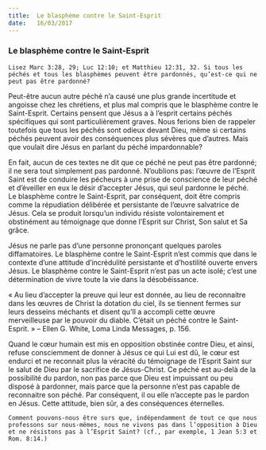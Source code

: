 ```yaml
---
title:  Le blasphème contre le Saint-Esprit
date:   16/03/2017
---
```


### Le blasphème contre le Saint-Esprit 

`Lisez Marc 3:28, 29; Luc 12:10; et Matthieu 12:31, 32. Si tous les péchés et tous les blasphèmes peuvent être pardonnés, qu’est-ce qui ne peut pas être pardonné?` 

Peut-être aucun autre péché n’a causé une plus grande incertitude et angoisse chez les chrétiens, et plus mal compris que le blasphème contre le Saint-Esprit. Certains pensent que Jésus a à l’esprit certains péchés spécifiques qui sont particulièrement graves. Nous ferions bien de rappeler toutefois que tous les péchés sont odieux devant Dieu, même si certains péchés peuvent avoir des conséquences plus sévères que d’autres. Mais que voulait dire Jésus en parlant du péché impardonnable? 

En fait, aucun de ces textes ne dit que ce péché ne peut pas être pardonné; il ne sera tout simplement pas pardonné. N’oublions pas: l’œuvre de l’Esprit Saint est de conduire les pécheurs à une prise de conscience de leur péché et d’éveiller en eux le désir d’accepter Jésus, qui seul pardonne le péché. Le blasphème contre le Saint-Esprit, par conséquent, doit être compris comme la répudiation délibérée et persistante de l’œuvre salvatrice de Jésus. Cela se produit lorsqu’un individu résiste volontairement et obstinément au témoignage que donne l’Esprit sur Christ, Son salut et Sa grâce. 

Jésus ne parle pas d’une personne prononçant quelques paroles diffamatoires. Le blasphème contre le Saint-Esprit n’est commis que dans le contexte d’une attitude d’incrédulité persistante et d’hostilité ouverte envers Jésus. Le blasphème contre le Saint-Esprit n’est pas un acte isolé; c’est une détermination de vivre toute la vie dans la désobéissance. 

« Au lieu d’accepter la preuve qui leur est donnée, au lieu de reconnaitre dans les œuvres de Christ la dotation du ciel, ils se tiennent fermes sur leurs desseins méchants et disent qu’Il a accompli cette œuvre merveilleuse par le pouvoir du diable. C’était un péché contre le Saint-Esprit. » – Ellen G. White, Loma Linda Messages, p. 156. 

Quand le cœur humain est mis en opposition obstinée contre Dieu, et ainsi, refuse consciemment de donner à Jésus ce qui Lui est dû, le cœur est endurci et ne reconnait plus la véracité du témoignage de l’Esprit Saint sur le salut de Dieu par le sacrifice de Jésus-Christ. Ce péché est au-delà de la possibilité du pardon, non pas parce que Dieu est impuissant ou peu disposé à pardonner, mais parce que la personne n’est pas capable de reconnaitre son péché. Par conséquent, il ou elle n’accepte pas le pardon en Jésus. Cette attitude, bien sûr, a des conséquences éternelles. 

`Comment pouvons-nous être surs que, indépendamment de tout ce que nous professons sur nous-mêmes, nous ne vivons pas dans l’opposition à Dieu et ne résistons pas à l’Esprit Saint? (cf., par exemple, 1 Jean 5:3 et Rom. 8:14.)` 
